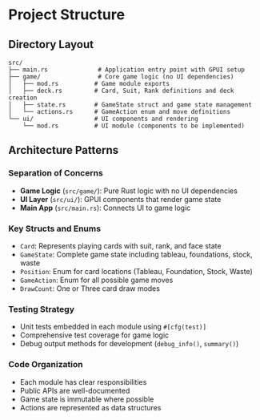 # Project Structure

## Directory Layout
```
src/
├── main.rs              # Application entry point with GPUI setup
├── game/                # Core game logic (no UI dependencies)
│   ├── mod.rs          # Game module exports
│   ├── deck.rs         # Card, Suit, Rank definitions and deck creation
│   ├── state.rs        # GameState struct and game state management
│   └── actions.rs      # GameAction enum and move definitions
└── ui/                 # UI components and rendering
    └── mod.rs          # UI module (components to be implemented)
```

## Architecture Patterns

### Separation of Concerns
- **Game Logic** (`src/game/`): Pure Rust logic with no UI dependencies
- **UI Layer** (`src/ui/`): GPUI components that render game state
- **Main App** (`src/main.rs`): Connects UI to game logic

### Key Structs and Enums
- `Card`: Represents playing cards with suit, rank, and face state
- `GameState`: Complete game state including tableau, foundations, stock, waste
- `Position`: Enum for card locations (Tableau, Foundation, Stock, Waste)
- `GameAction`: Enum for all possible game moves
- `DrawCount`: One or Three card draw modes

### Testing Strategy
- Unit tests embedded in each module using `#[cfg(test)]`
- Comprehensive test coverage for game logic
- Debug output methods for development (`debug_info()`, `summary()`)

### Code Organization
- Each module has clear responsibilities
- Public APIs are well-documented
- Game state is immutable where possible
- Actions are represented as data structures